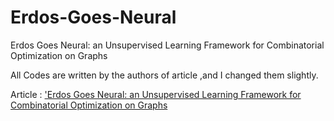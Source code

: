 # Erdos-Goes-Neural
Erdos Goes Neural: an Unsupervised Learning Framework for Combinatorial Optimization on Graphs 

All Codes are written by the authors of article ,and I changed them slightly.  

Article : <A target="_blank" href='https://neurips.cc/virtual/2020/public/poster_49f85a9ed090b20c8bed85a5923c669f.html'>'Erdos Goes Neural: an Unsupervised Learning Framework for Combinatorial Optimization on Graphs 
